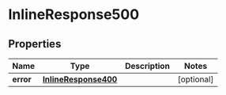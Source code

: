 
# InlineResponse500

## Properties
Name | Type | Description | Notes
------------ | ------------- | ------------- | -------------
**error** | [**InlineResponse400**](InlineResponse400.md) |  |  [optional]



